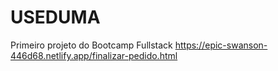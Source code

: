 # USEDUMA
Primeiro projeto do Bootcamp Fullstack
https://epic-swanson-446d68.netlify.app/finalizar-pedido.html
